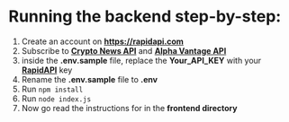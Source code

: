 # Running the backend step-by-step:
1. Create an account on **https://rapidapi.com**
2. Subscribe to **<a href="https://rapidapi.com/atefy410@gmail.com/api/crypto-news6/">Crypto News API</a>** and **<a href="https://rapidapi.com/alphavantage/api/alpha-vantage/">Alpha Vantage API</a>**
3. inside the **.env.sample** file, replace the **Your_API_KEY** with your **<a href="https://rapidapi.com">RapidAPI</a>** key
4. Rename the **.env.sample** file to **.env**
5. Run `npm install`
6. Run `node index.js`
7. Now go read the instructions for in the **frontend directory**
